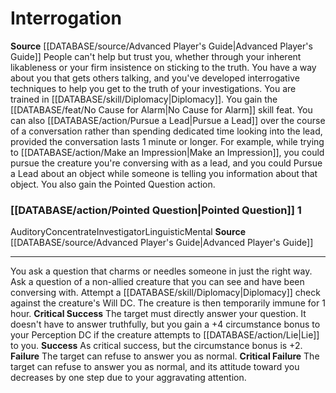 ﻿---
id: '4'
name: Interrogation
rarity: Common
rus_type_level: null
source: '[[DATABASE/source/Advanced Player''s Guide|Advanced Player''s Guide]]'
trait: null
type: Investigator Methodology

---
# Interrogation

**Source** [[DATABASE/source/Advanced Player's Guide|Advanced Player's Guide]] 
People can't help but trust you, whether through your inherent likableness or your firm insistence on sticking to the truth. You have a way about you that gets others talking, and you've developed interrogative techniques to help you get to the truth of your investigations.
 You are trained in [[DATABASE/skill/Diplomacy|Diplomacy]]. You gain the [[DATABASE/feat/No Cause for Alarm|No Cause for Alarm]] skill feat. You can also [[DATABASE/action/Pursue a Lead|Pursue a Lead]] over the course of a conversation rather than spending dedicated time looking into the lead, provided the conversation lasts 1 minute or longer. For example, while trying to [[DATABASE/action/Make an Impression|Make an Impression]], you could pursue the creature you're conversing with as a lead, and you could Pursue a Lead about an object while someone is telling you information about that object. You also gain the Pointed Question action.

### [[DATABASE/action/Pointed Question|Pointed Question]] <span class="action-icon">1</span>

<span class="item-trait">Auditory</span><span class="item-trait">Concentrate</span><span class="item-trait">Investigator</span><span class="item-trait">Linguistic</span><span class="item-trait">Mental</span>
**Source** [[DATABASE/source/Advanced Player's Guide|Advanced Player's Guide]]

---
You ask a question that charms or needles someone in just the right way. Ask a question of a non-allied creature that you can see and have been conversing with. Attempt a [[DATABASE/skill/Diplomacy|Diplomacy]] check against the creature's Will DC. The creature is then temporarily immune for 1 hour.
**Critical Success** The target must directly answer your question. It doesn't have to answer truthfully, but you gain a +4 circumstance bonus to your Perception DC if the creature attempts to [[DATABASE/action/Lie|Lie]] to you.
**Success** As critical success, but the circumstance bonus is +2.
**Failure** The target can refuse to answer you as normal.
**Critical Failure** The target can refuse to answer you as normal, and its attitude toward you decreases by one step due to your aggravating attention.